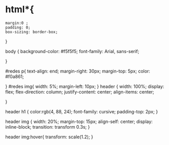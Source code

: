 # html*{
    margin:0 ;
    padding: 0;
    box-sizing: border-box;
   
  }
  
  
  body {
    background-color: #f5f5f5;
    font-family: Arial, sans-serif;
    
  }
  
  #redes p{
    text-align: end;
    margin-right: 30px;
    margin-top: 5px;
    color: #f0a861;
  
  }
  #redes img{
    width: 5%;
    margin-left: 10px;
  }
  header {
    width: 100%;
    display: flex;
    flex-direction: column;
    justify-content: center;
    align-items: center;
    
  }
  
  header h1 {
    color:rgb(4, 88, 24);
    font-family: cursive;
    padding-top: 2px;
  }
  
  header img {
    width: 20%;
    margin-top: 15px;
    align-self: center;
    display: inline-block;
    transition: transform 0.3s;
  }
  
  header img:hover{
    transform: scale(1.2);
  }
  
  
